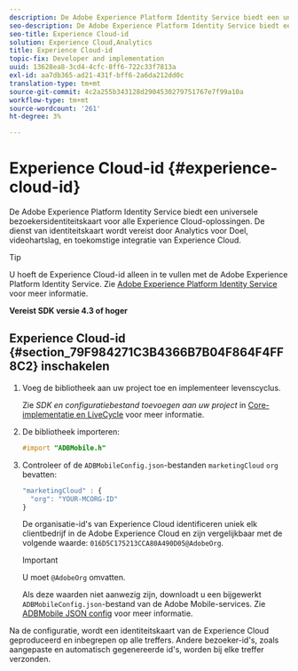 ```yaml
---
description: De Adobe Experience Platform Identity Service biedt een universele bezoekersidentiteitskaart voor alle Experience Cloud-oplossingen. De dienst van identiteitskaart wordt vereist door Analytics voor Doel, videohartslag, en toekomstige integratie van Experience Cloud.
seo-description: De Adobe Experience Platform Identity Service biedt een universele bezoekersidentiteitskaart voor alle Experience Cloud-oplossingen. De dienst van identiteitskaart wordt vereist door Analytics voor Doel, videohartslag, en toekomstige integratie van Experience Cloud.
seo-title: Experience Cloud-id
solution: Experience Cloud,Analytics
title: Experience Cloud-id
topic-fix: Developer and implementation
uuid: 13628ea8-3cd4-4cfc-8ff6-722c33f7813a
exl-id: aa7db365-ad21-431f-bff6-2a6da212dd0c
translation-type: tm+mt
source-git-commit: 4c2a255b343128d2904530279751767e7f99a10a
workflow-type: tm+mt
source-wordcount: '261'
ht-degree: 3%

---
```


# Experience Cloud-id {#experience-cloud-id}

De Adobe Experience Platform Identity Service biedt een universele bezoekersidentiteitskaart voor alle Experience Cloud-oplossingen. De dienst van identiteitskaart wordt vereist door Analytics voor Doel, videohartslag, en toekomstige integratie van Experience Cloud.

>[!TIP]
>
>U hoeft de Experience Cloud-id alleen in te vullen met de Adobe Experience Platform Identity Service. Zie [Adobe Experience Platform Identity Service](https://docs.adobe.com/content/help/nl-NL/id-service/using/home.html) voor meer informatie.

**Vereist SDK versie 4.3 of hoger**

## Experience Cloud-id {#section_79F984271C3B4366B7B04F864F4FF8C2} inschakelen

1. Voeg de bibliotheek aan uw project toe en implementeer levenscyclus.

   Zie *SDK en configuratiebestand toevoegen aan uw project* in [Core-implementatie en LiveCycle](/help/ios/getting-started/dev-qs.md) voor meer informatie.
1. De bibliotheek importeren:

   ```objective-c
   #import "ADBMobile.h"
   ```

1. Controleer of de `ADBMobileConfig.json`-bestanden `marketingCloud` `org` bevatten:

   ```js
   "marketingCloud" : { 
     "org": "YOUR-MCORG-ID" 
   }
   ```

   De organisatie-id&#39;s van Experience Cloud identificeren uniek elk clientbedrijf in de Adobe Experience Cloud en zijn vergelijkbaar met de volgende waarde: `016D5C175213CCA80A490D05@AdobeOrg`.

   >[!IMPORTANT]
   >
   >U moet `@AdobeOrg` omvatten.

   Als deze waarden niet aanwezig zijn, downloadt u een bijgewerkt `ADBMobileConfig.json`-bestand van de Adobe Mobile-services. Zie [ADBMobile JSON config](/help/ios/getting-started/requirements.md) voor meer informatie.

Na de configuratie, wordt een identiteitskaart van de Experience Cloud geproduceerd en inbegrepen op alle treffers. Andere bezoeker-id&#39;s, zoals aangepaste en automatisch gegenereerde id&#39;s, worden bij elke treffer verzonden.
